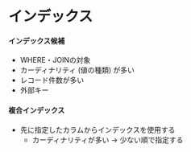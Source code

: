 # インデックス
#### インデックス候補
- WHERE・JOINの対象
- カーディナリティ (値の種類) が多い
- レコード件数が多い
- 外部キー

#### 複合インデックス
- 先に指定したカラムからインデックスを使用する
  - カーディナリティが多い -> 少ない順で指定する
